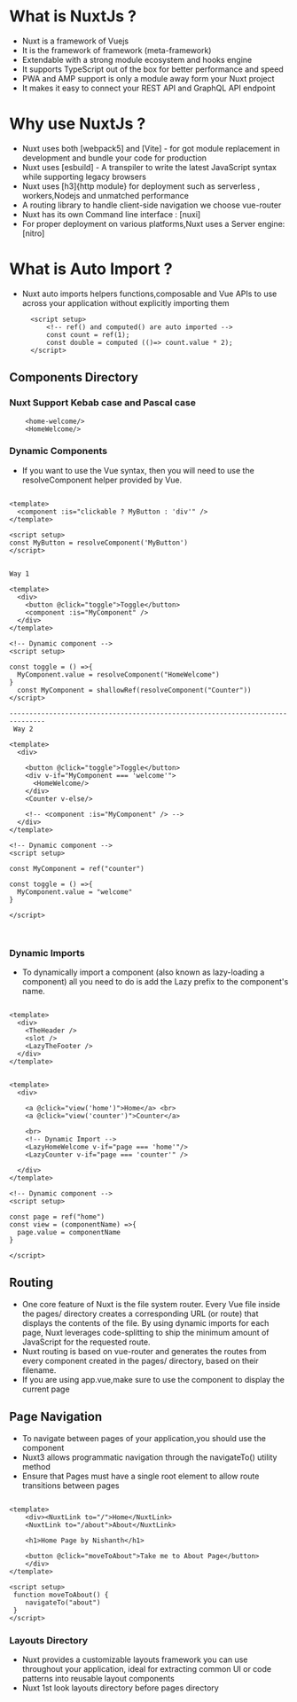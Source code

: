 # What is NuxtJs ?

- Nuxt is a framework of Vuejs
- It is the framework of framework (meta-framework)
- Extendable with a strong module ecosystem and hooks engine
- It supports TypeScript out of the box for better performance and speed
- PWA and AMP support is only a module away form your Nuxt project
- It makes it easy to connect your REST API and GraphQL API endpoint

# Why use NuxtJs ?

- Nuxt uses both [webpack5] and [Vite] - for got module replacement in development and bundle your code for production
- Nuxt uses [esbuild] - A transpiler to write the latest JavaScript syntax while supporting legacy browsers
- Nuxt uses [h3]{http module} for deployment such as serverless , workers,Nodejs and unmatched performance
- A routing library to handle client-side navigation we choose vue-router
- Nuxt has its own Command line interface : [nuxi]
- For proper deployment on various platforms,Nuxt uses a Server engine: [nitro]
  
# What is Auto Import ?

- Nuxt auto imports helpers functions,composable and Vue APIs to use across your application without explicitly importing them
  ```vue
    <script setup>
        <!-- ref() and computed() are auto imported -->
        const count = ref(1);
        const double = computed (()=> count.value * 2);
    </script>
  ```

## Components Directory

### Nuxt Support Kebab case and Pascal case
```
    <home-welcome/>
    <HomeWelcome/>
```

### Dynamic Components
- If you want to use the Vue <component :is="someComputedComponent"> syntax, then you will need to use the resolveComponent helper provided by Vue.

```vue

<template>
  <component :is="clickable ? MyButton : 'div'" />
</template>

<script setup>
const MyButton = resolveComponent('MyButton')
</script>

```

```vue

Way 1

<template>
  <div>
    <button @click="toggle">Toggle</button>
    <component :is="MyComponent" />
  </div>
</template>

<!-- Dynamic component -->
<script setup>

const toggle = () =>{
  MyComponent.value = resolveComponent("HomeWelcome")
}
  const MyComponent = shallowRef(resolveComponent("Counter"))
</script>

-------------------------------------------------------------------------------
 Way 2

<template>
  <div>
    
    <button @click="toggle">Toggle</button>
    <div v-if="MyComponent === 'welcome'">
      <HomeWelcome/>
    </div>
    <Counter v-else/>

    <!-- <component :is="MyComponent" /> -->
  </div>
</template>

<!-- Dynamic component -->
<script setup>

const MyComponent = ref("counter")

const toggle = () =>{
  MyComponent.value = "welcome"
}
  
</script>



```

### Dynamic Imports
- To dynamically import a component (also known as lazy-loading a component) all you need to do is add the Lazy prefix to the component's name.

```vue

<template>
  <div>
    <TheHeader />
    <slot />
    <LazyTheFooter />
  </div>
</template>

```

```vue

<template>
  <div>
    
    <a @click="view('home')">Home</a> <br>
    <a @click="view('counter')">Counter</a>

    <br>
    <!-- Dynamic Import -->
    <LazyHomeWelcome v-if="page === 'home'"/>  
    <LazyCounter v-if="page === 'counter'" />

  </div>
</template>

<!-- Dynamic component -->
<script setup>

const page = ref("home")
const view = (componentName) =>{
  page.value = componentName
}
  
</script>

```

## Routing

- One core feature of Nuxt is the file system router. Every Vue file inside the pages/ directory creates a corresponding URL (or route) that displays the contents of the file. By using dynamic imports for each page, Nuxt leverages code-splitting to ship the minimum amount of JavaScript for the requested route.
- Nuxt routing is based on vue-router and generates the routes from every component created in the pages/ directory, based on their filename.
- If you are using app.vue,make sure to use the <NuxtPage/> component to display the current page


## Page Navigation

- To navigate between pages of your application,you  should use the <NuxtLink> component
- Nuxt3 allows programmatic navigation through the navigateTo() utility method
- Ensure that Pages must have a single root element to allow route transitions between pages

```vue

<template>
    <div><NuxtLink to="/">Home</NuxtLink>
    <NuxtLink to="/about">About</NuxtLink>

    <h1>Home Page by Nishanth</h1>

    <button @click="moveToAbout">Take me to About Page</button>
    </div>
</template>

<script setup>
 function moveToAbout() {
    navigateTo("about")
 }
</script>

```

### Layouts Directory

- Nuxt provides a customizable layouts framework you can use throughout your application, ideal for extracting common UI or code patterns into reusable layout components
- Nuxt 1st look layouts directory before pages directory
